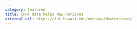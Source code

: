 ```yaml
---
category: featured
title: CFHT data helps New Horizons
external_url: http://cfht.hawaii.edu/en/news/NewHorizons/
---
```

